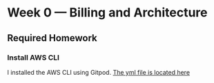 # Week 0 — Billing and Architecture

## Required Homework

### Install AWS CLI

I installed the AWS CLI using Gitpod. [The yml file is located here](../aws-bootcamp-cruddur-2023/gitpod.yml) 
